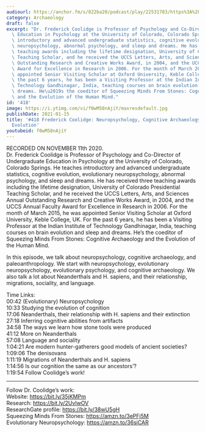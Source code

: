 ```yaml
---
audiourl: https://anchor.fm/s/822ba20/podcast/play/22531783/https%3A%2F%2Fd3ctxlq1ktw2nl.cloudfront.net%2Fstaging%2F2020-10-13%2F559611f5-836f-d48c-9b98-a438236afa2a.m4a
category: Archaeology
draft: false
excerpt: "Dr. Frederick Coolidge is Professor of Psychology and Co-Director of Undergraduate\
  \ Education in Psychology at the University of Colorado, Colorado Springs. He teaches\
  \ introductory and advanced undergraduate statistics, cognitive evolution, evolutionary\
  \ neuropsychology, abnormal psychology, and sleep and dreams. He has received three\
  \ teaching awards including the lifetime designation, University of Colorado Presidential\
  \ Teaching Scholar, and he received the UCCS Letters, Arts, and Sciences Annual\
  \ Outstanding Research and Creative Works Award, in 2004, and the UCCS Annual Faculty\
  \ Award for Excellence in Research in 2006. For the month of March 2015, he was\
  \ appointed Senior Visiting Scholar at Oxford University, Keble College, UK. For\
  \ the past 6 years, he has been a Visiting Professor at the Indian Institute of\
  \ Technology Gandhinagar, India, teaching courses on brain evolution and sleep and\
  \ dreams. He\u2019s the coeditor of Squeezing Minds From Stones: Cognitive Archaeology\
  \ and the Evolution of the Human Mind."
id: '418'
image: https://i.ytimg.com/vi/f0wM58nAjiY/maxresdefault.jpg
publishDate: 2021-01-15
title: '#418 Frederick Coolidge: Neuropsychology, Cognitive Archaeology, and Human
  Evolution'
youtubeid: f0wM58nAjiY
---
```

<div class="timelinks">

RECORDED ON NOVEMBER 11th 2020.  
Dr. Frederick Coolidge is Professor of Psychology and Co-Director of Undergraduate Education in Psychology at the University of Colorado, Colorado Springs. He teaches introductory and advanced undergraduate statistics, cognitive evolution, evolutionary neuropsychology, abnormal psychology, and sleep and dreams. He has received three teaching awards including the lifetime designation, University of Colorado Presidential Teaching Scholar, and he received the UCCS Letters, Arts, and Sciences Annual Outstanding Research and Creative Works Award, in 2004, and the UCCS Annual Faculty Award for Excellence in Research in 2006. For the month of March 2015, he was appointed Senior Visiting Scholar at Oxford University, Keble College, UK. For the past 6 years, he has been a Visiting Professor at the Indian Institute of Technology Gandhinagar, India, teaching courses on brain evolution and sleep and dreams. He’s the coeditor of Squeezing Minds From Stones: Cognitive Archaeology and the Evolution of the Human Mind.

In this episode, we talk about neuropsychology, cognitive archaeology, and paleoanthropology. We start with neuropsychology, evolutionary neuropsychology, evolutionary psychology, and cognitive archaeology. We also talk a lot about Neanderthals and H. sapiens, and their relationship, migrations, sociality, and language. 

Time Links:  
<time>00:42</time> (Evolutionary) Neuropsychology  
<time>10:33</time> Studying the evolution of cognition  
<time>17:06</time> Neanderthals, their relationship with H. sapiens and their extinction  
<time>27:18</time> Inferring cognitive abilities from artifacts  
<time>34:58</time> The ways we learn how stone tools were produced  
<time>41:12</time> More on Neanderthals  
<time>57:08</time> Language and sociality  
<time>1:04:21</time> Are modern hunter-gatherers good models of ancient societies?  
<time>1:09:06</time> The denisovans  
<time>1:11:19</time> Migrations of Neanderthals and H. sapiens  
<time>1:14:56</time> Is our cognition the same as our ancestors’?  
<time>1:19:54</time> Follow Coolidge’s work!

---

Follow Dr. Coolidge’s work:  
Website: https://bit.ly/35jKMPm  
Research: https://bit.ly/2UvIwOV  
ResearchGate profile: https://bit.ly/38wU5gH  
Squeezing Minds From Stones: https://amzn.to/3ePFj5M  
Evolutionary Neuropsychology: https://amzn.to/36siCAR
</div>

